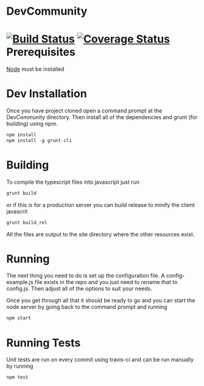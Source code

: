 DevCommunity
============
[![Build Status](https://travis-ci.org/brentosmith/DevCommunity.svg?branch=master)](https://travis-ci.org/brentosmith/DevCommunity)
[![Coverage Status](https://img.shields.io/coveralls/brentosmith/DevCommunity.svg)](https://coveralls.io/r/brentosmith/DevCommunity?branch=master)
Prerequisites
============
[Node](http://nodejs.org/) must be installed

Dev Installation
============
Once you have project cloned open a command prompt at the DevCommunity directory.   Then install all of the dependencies and grunt (for building) using npm. 
```javascript
npm install
npm install -g grunt-cli
```

Building
============
To compile the typescript files into javascript just run
```javascript
grunt build
```
or if this is for a production server you can build release to minify the client javascrit
```javascript
grunt build_rel
```

All the files are output to the site directory where the other resources exist.

Running
============
The next thing you need to do is set up the configuration file.  A config-example.js file exists in the repo and you just need to rename that to config.js.  Then adjust all of the options to suit your needs.

Once you get through all that it should be ready to go and you can start the node server by going back to the command prompt and running
```javascript
npm start
```

Running Tests
============
Unit tests are run on every commit using travis-ci and can be run manually by running
```javascript
npm test
```